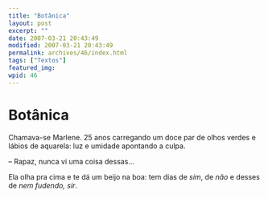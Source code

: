 ```yaml
---
title: "Botânica"
layout: post
excerpt: ""
date: 2007-03-21 20:43:49
modified: 2007-03-21 20:43:49
permalink: archives/46/index.html
tags: ["Textos"]
featured_img: 
wpid: 46
---
```


# Botânica

Chamava-se Marlene. 25 anos carregando um doce par de olhos verdes e lábios de aquarela: luz e umidade apontando a culpa.

– Rapaz, nunca vi uma coisa dessas…

Ela olha pra cima e te dá um beijo na boa: tem dias de *sim*, de *não* e desses de *nem fudendo, sir*.